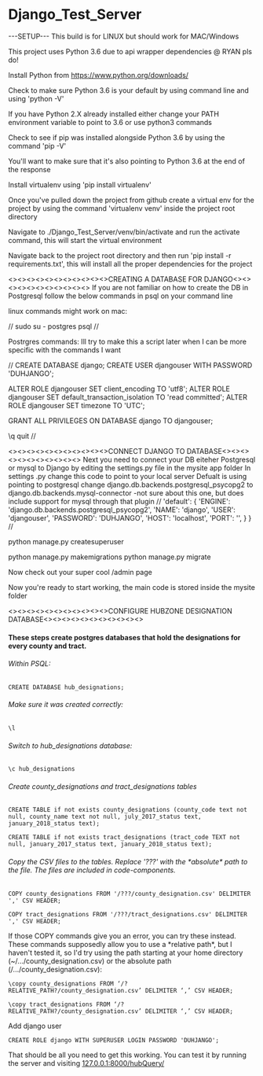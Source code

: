 # Django_Test_Server
---SETUP---
This build is for LINUX but should work for MAC/Windows

This project uses Python 3.6 due to api wrapper dependencies @ RYAN pls do!

Install Python from https://www.python.org/downloads/

Check to make sure Python 3.6 is your default by using command line and using 'python -V'

If you have Python 2.X already installed either change your PATH environment variable to point to 3.6 or use python3 commands

Check to see if pip was installed alongside Python 3.6 by using the command 'pip -V'

You'll want to make sure that it's also pointing to Python 3.6 at the end of the response

Install virtualenv using 'pip install virtualenv'

Once you've pulled down the project from github create a virtual env for the project by using the command 'virtualenv venv' inside the project root directory

Navigate to ./Django_Test_Server/venv/bin/activate and run the activate command, this will start the virtual environment

Navigate back to the project root directory and then run 'pip install -r requirements.txt', this will install all the proper dependencies for the project




<><><><><><><><><><><>CREATING A DATABASE FOR DJANGO<><><><><><><><><><><>
If you are not familiar on how to create the DB in Postgresql follow the below commands in psql on your command line

linux commands might work on mac:

//
sudo su - postgres
psql
//

Postrgres commands: Ill try to make this a script later when I can be more specific with the commands I want

//
CREATE DATABASE django;
CREATE USER djangouser WITH PASSWORD 'DUHJANGO';

ALTER ROLE djangouser SET client_encoding TO 'utf8';
ALTER ROLE djangouser SET default_transaction_isolation TO 'read committed';
ALTER ROLE djangouser SET timezone TO 'UTC';

GRANT ALL PRIVILEGES ON DATABASE django TO djangouser;

\q
quit
//




<><><><><><><><><><><>CONNECT DJANGO TO DATABASE<><><><><><><><><><><>
Next you need to connect your DB eiteher Postgresql or mysql to Django by editing the settings.py file in the mysite app folder
In settings .py change this code to point to your local server
Defualt is using pointing to postgresql change django.db.backends.postgresql_psycopg2 to django.db.backends.mysql-connector -not sure about this one, but does include support for mysql through that plugin
//
'default': {
        'ENGINE': 'django.db.backends.postgresql_psycopg2',
                'NAME': 'django',
                'USER': 'djangouser',
                'PASSWORD': 'DUHJANGO',
                'HOST': 'localhost',
                'PORT': '',
    }
}
//

python manage.py createsuperuser <user>

python manage.py makemigrations
python manage.py migrate

Now check out your super cool /admin page

Now you're ready to start working, the main code is stored inside the mysite folder

<><><><><><><><><><><>CONFIGURE HUBZONE DESIGNATION DATABASE<><><><><><><><><><><>

#### These steps create postgres databases that hold the designations for every county and tract.


###### Within PSQL:

    CREATE DATABASE hub_designations;

###### Make sure it was created correctly:

    \l

###### Switch to hub_designations database:

    \c hub_designations

###### Create county_designations and tract_designations tables

    CREATE TABLE if not exists county_designations (county_code text not null, county_name text not null, july_2017_status text, january_2018_status text);

    CREATE TABLE if not exists tract_designations (tract_code TEXT not null, january_2017_status text, january_2018_status text);

###### Copy the CSV files to the tables. Replace '???' with the \*absolute\* path to the file. The files are included in code-components.

    COPY county_designations FROM '/???/county_designation.csv' DELIMITER ',' CSV HEADER;

    COPY tract_designations FROM '/???/tract_designations.csv' DELIMITER ',' CSV HEADER;

If those COPY commands give you an error, you can try these instead. These commands supposedly allow you to use a \*relative path\*, but I haven't tested it, so I'd try using the path starting at your home directory (~/.../county_designation.csv) or the absolute path (/.../county_designation.csv):

    \copy county_designations FROM ‘/?RELATIVE_PATH?/county_designation.csv’ DELIMITER ‘,’ CSV HEADER;

    \copy tract_designations FROM ‘/?RELATIVE_PATH?/county_designation.csv’ DELIMITER ‘,’ CSV HEADER;

Add django user

    CREATE ROLE django WITH SUPERUSER LOGIN PASSWORD 'DUHJANGO';

That should be all you need to get this working. You can test it by running the server and visiting [127.0.0.1:8000/hubQuery/](127.0.0.1:8000/hubQuery/)
